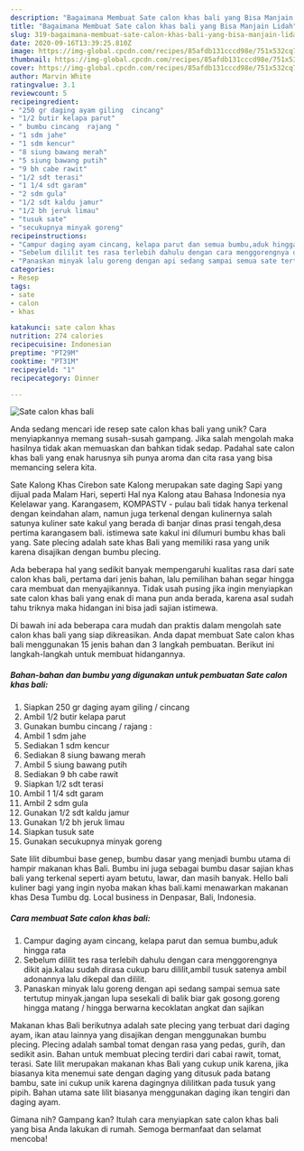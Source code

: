 ```yaml
---
description: "Bagaimana Membuat Sate calon khas bali yang Bisa Manjain Lidah"
title: "Bagaimana Membuat Sate calon khas bali yang Bisa Manjain Lidah"
slug: 319-bagaimana-membuat-sate-calon-khas-bali-yang-bisa-manjain-lidah
date: 2020-09-16T13:39:25.810Z
image: https://img-global.cpcdn.com/recipes/85afdb131cccd98e/751x532cq70/sate-calon-khas-bali-foto-resep-utama.jpg
thumbnail: https://img-global.cpcdn.com/recipes/85afdb131cccd98e/751x532cq70/sate-calon-khas-bali-foto-resep-utama.jpg
cover: https://img-global.cpcdn.com/recipes/85afdb131cccd98e/751x532cq70/sate-calon-khas-bali-foto-resep-utama.jpg
author: Marvin White
ratingvalue: 3.1
reviewcount: 5
recipeingredient:
- "250 gr daging ayam giling  cincang"
- "1/2 butir kelapa parut"
- " bumbu cincang  rajang "
- "1 sdm jahe"
- "1 sdm kencur"
- "8 siung bawang merah"
- "5 siung bawang putih"
- "9 bh cabe rawit"
- "1/2 sdt terasi"
- "1 1/4 sdt garam"
- "2 sdm gula"
- "1/2 sdt kaldu jamur"
- "1/2 bh jeruk limau"
- "tusuk sate"
- "secukupnya minyak goreng"
recipeinstructions:
- "Campur daging ayam cincang, kelapa parut dan semua bumbu,aduk hingga rata"
- "Sebelum dililit tes rasa terlebih dahulu dengan cara menggorengnya dikit aja.kalau sudah dirasa cukup baru dililit,ambil tusuk satenya ambil adonannya lalu dikepal dan dililit."
- "Panaskan minyak lalu goreng dengan api sedang sampai semua sate tertutup minyak.jangan lupa sesekali di balik biar gak gosong.goreng hingga matang / hingga berwarna kecoklatan angkat dan sajikan"
categories:
- Resep
tags:
- sate
- calon
- khas

katakunci: sate calon khas 
nutrition: 274 calories
recipecuisine: Indonesian
preptime: "PT29M"
cooktime: "PT31M"
recipeyield: "1"
recipecategory: Dinner

---
```



![Sate calon khas bali](https://img-global.cpcdn.com/recipes/85afdb131cccd98e/751x532cq70/sate-calon-khas-bali-foto-resep-utama.jpg)

Anda sedang mencari ide resep sate calon khas bali yang unik? Cara menyiapkannya memang susah-susah gampang. Jika salah mengolah maka hasilnya tidak akan memuaskan dan bahkan tidak sedap. Padahal sate calon khas bali yang enak harusnya sih punya aroma dan cita rasa yang bisa memancing selera kita.

Sate Kalong Khas Cirebon sate Kalong merupakan sate daging Sapi yang dijual pada Malam Hari, seperti Hal nya Kalong atau Bahasa Indonesia nya Kelelawar yang. Karangasem, KOMPASTV - pulau bali tidak hanya terkenal dengan keindahan alam, namun juga terkenal dengan kulinernya salah satunya kuliner sate kakul yang berada di banjar dinas prasi tengah,desa pertima karangasem bali. istimewa sate kakul ini dilumuri bumbu khas bali yang. Sate plecing adalah sate khas Bali yang memiliki rasa yang unik karena disajikan dengan bumbu plecing.

Ada beberapa hal yang sedikit banyak mempengaruhi kualitas rasa dari sate calon khas bali, pertama dari jenis bahan, lalu pemilihan bahan segar hingga cara membuat dan menyajikannya. Tidak usah pusing jika ingin menyiapkan sate calon khas bali yang enak di mana pun anda berada, karena asal sudah tahu triknya maka hidangan ini bisa jadi sajian istimewa.


Di bawah ini ada beberapa cara mudah dan praktis dalam mengolah sate calon khas bali yang siap dikreasikan. Anda dapat membuat Sate calon khas bali menggunakan 15 jenis bahan dan 3 langkah pembuatan. Berikut ini langkah-langkah untuk membuat hidangannya.

<!--inarticleads1-->

##### Bahan-bahan dan bumbu yang digunakan untuk pembuatan Sate calon khas bali:

1. Siapkan 250 gr daging ayam giling / cincang
1. Ambil 1/2 butir kelapa parut
1. Gunakan  bumbu cincang / rajang :
1. Ambil 1 sdm jahe
1. Sediakan 1 sdm kencur
1. Sediakan 8 siung bawang merah
1. Ambil 5 siung bawang putih
1. Sediakan 9 bh cabe rawit
1. Siapkan 1/2 sdt terasi
1. Ambil 1 1/4 sdt garam
1. Ambil 2 sdm gula
1. Gunakan 1/2 sdt kaldu jamur
1. Gunakan 1/2 bh jeruk limau
1. Siapkan tusuk sate
1. Gunakan secukupnya minyak goreng


Sate lilit dibumbui base genep, bumbu dasar yang menjadi bumbu utama di hampir makanan khas Bali. Bumbu ini juga sebagai bumbu dasar sajian khas bali yang terkenal seperti ayam betutu, lawar, dan masih banyak. Hello bali kuliner bagi yang ingin nyoba makan khas bali.kami menawarkan makanan khas Desa Tumbu dg. Local business in Denpasar, Bali, Indonesia. 

<!--inarticleads2-->

##### Cara membuat Sate calon khas bali:

1. Campur daging ayam cincang, kelapa parut dan semua bumbu,aduk hingga rata
1. Sebelum dililit tes rasa terlebih dahulu dengan cara menggorengnya dikit aja.kalau sudah dirasa cukup baru dililit,ambil tusuk satenya ambil adonannya lalu dikepal dan dililit.
1. Panaskan minyak lalu goreng dengan api sedang sampai semua sate tertutup minyak.jangan lupa sesekali di balik biar gak gosong.goreng hingga matang / hingga berwarna kecoklatan angkat dan sajikan


Makanan khas Bali berikutnya adalah sate plecing yang terbuat dari daging ayam, ikan atau lainnya yang disajikan dengan menggunakan bumbu plecing. Plecing adalah sambal tomat dengan rasa yang pedas, gurih, dan sedikit asin. Bahan untuk membuat plecing terdiri dari cabai rawit, tomat, terasi. Sate lilit merupakan makanan khas Bali yang cukup unik karena, jika biasanya kita menemui sate dengan daging yang ditusuk pada batang bambu, sate ini cukup unik karena dagingnya dililitkan pada tusuk yang pipih. Bahan utama sate lilit biasanya menggunakan daging ikan tengiri dan daging ayam. 

Gimana nih? Gampang kan? Itulah cara menyiapkan sate calon khas bali yang bisa Anda lakukan di rumah. Semoga bermanfaat dan selamat mencoba!
